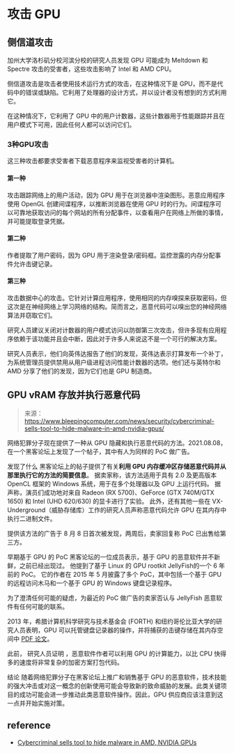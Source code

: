 # 攻击 GPU

## 侧信道攻击
加州大学洛杉矶分校河滨分校的研究人员发现 GPU 可能成为 Meltdown 和 Spectre 攻击的受害者，这些攻击影响了 Intel 和 AMD CPU。

侧信道攻击是攻击者使用技术运行方式的攻击，在这种情况下是 GPU，而不是代码中的错误或缺陷。它利用了处理器的设计方式，并以设计者没有想到的方式利用它。

在这种情况下，它利用了 GPU 中的用户计数器，这些计数器用于性能跟踪并且在用户模式下可用，因此任何人都可以访问它们。

### 3种GPU攻击
这三种攻击都要求受害者下载恶意程序来监视受害者的计算机。

#### 第一种
攻击跟踪网络上的用户活动，因为 GPU 用于在浏览器中渲染图形。恶意应用程序使用 OpenGL 创建间谍程序，以推断浏览器在使用 GPU 时的行为。间谍程序可以可靠地获取访问的每个网站的所有分配事件，以查看用户在网络上所做的事情，并可能提取登录凭据。

#### 第二种

作者提取了用户密码，因为 GPU 用于渲染登录/密码框。监控泄露的内存分配事件允许击键记录。

#### 第三种

攻击数据中心的攻击。它针对计算应用程序，使用相同的内存嗅探来获取密码，但这次是在神经网络上学习网络的结构。简而言之，恶意代码可以嗅出您的神经网络算法并窃取它们。

研究人员建议关闭对计数器的用户模式访问以防御第三次攻击，但许多现有应用程序依赖于该功能并且会中断，因此对于许多人来说这不是一个可行的解决方案。

研究人员表示，他们向英伟达报告了他们的发现，英伟达表示打算发布一个补丁，为系统管理员提供禁用从用户级进程访问性能计数器的选项。他们还与英特尔和 AMD 分享了他们的发现，因为它们也是 GPU 制造商。



## GPU vRAM 存放并执行恶意代码

> 来源：https://www.bleepingcomputer.com/news/security/cybercriminal-sells-tool-to-hide-malware-in-amd-nvidia-gpus/


网络犯罪分子现在提供了一种从 GPU 隐藏和执行恶意代码的方法。2021.08.08，在一个黑客论坛上发现了一个帖子，其中有人为同样的 PoC 做广告。

发现了什么
黑客论坛上的帖子提供了有关**利用 GPU 内存缓冲区存储恶意代码并从那里执行它的方法的简要信息**。
据卖家称，该方法适用于具有 2.0 及更高版本 OpenCL 框架的 Windows 系统，用于在多个处理器以及 GPU 上运行代码。
据声称，演员们成功地对来自 Radeon (RX 5700)、GeForce (GTX 740M/GTX 1650) 和 Intel (UHD 620/630) 的显卡进行了实验。
此外，还有其他一些在 VX-Underground（威胁存储库）工作的研究人员声称恶意代码允许 GPU 在其内存中执行二进制文件。


提供该方法的广告于 8 月 8 日首次被发现，两周后，卖家回复称 PoC 已出售给第三方。

早期基于 GPU 的 PoC
黑客论坛的一位成员表示，基于 GPU 的恶意软件并不新鲜，之前已经出现过。 他提到了基于 Linux 的 GPU rootkit JellyFish的一个 6 年前的 PoC。 它的作者在 2015 年 5 月披露了多个 PoC，其中包括一个基于 GPU 的远程访问木马和一个基于 GPU 的 Windows 键盘记录程序。 

为了澄清任何可能的疑虑，为最近的 PoC 做广告的卖家否认与 JellyFish 恶意软件有任何可能的联系。

2013 年，希腊计算机科学研究与技术基金会 (FORTH) 和纽约哥伦比亚大学的研究人员表明，GPU 可以托管键盘记录器的操作，并将捕获的击键存储在其内存空间中 [PDF 论文](http://www.cs.columbia.edu/~mikepo/papers/gpukeylogger.eurosec13.pdf)。

此前， 研究人员证明 ，恶意软件作者可以利用 GPU 的计算能力，以比 CPU 快得多的速度将非常复杂的加密方案打包代码。


结论
随着网络犯罪分子在黑客论坛上推广和销售基于 GPU 的恶意软件，技术技能的强大冲击或对这一概念的创新使用可能会导致新的致命威胁的发展。此类关键项目的成功可能会进一步推动此类恶意软件操作。因此，GPU 供应商应该注意到这一点并开始实施对策。

## reference
- [Cybercriminal sells tool to hide malware in AMD, NVIDIA GPUs](https://www.bleepingcomputer.com/news/security/cybercriminal-sells-tool-to-hide-malware-in-amd-nvidia-gpus/)
